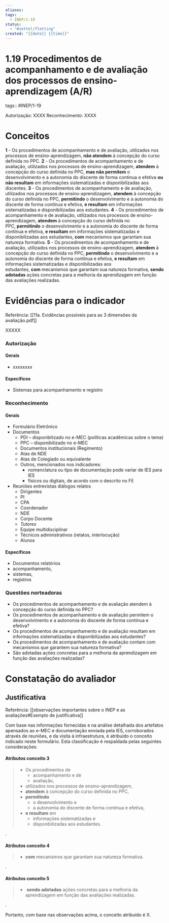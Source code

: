 ```yaml
---
aliases: 
tags:
  - INEP/1-19
status:
  - "#zettel/fletting"
created: "{{date}} {{time}}"
---
```

# 1.19 Procedimentos de acompanhamento e de avaliação dos processos de ensino-aprendizagem (A/R)

tags:: #INEP/1-19

Autorização: XXXX
Reconhecimento: XXXX

# Conceitos

**1** - Os procedimentos de acompanhamento e de avaliação, utilizados nos processos de ensino-aprendizagem, **não atendem** à concepção do curso definida no PPC.
**2** - Os procedimentos de acompanhamento e de avaliação, utilizados nos processos de ensino-aprendizagem, **atendem** à concepção do curso definida no PPC, **mas não permitem** o desenvolvimento e a autonomia do discente de forma contínua e efetiva **ou não resultam** em informações sistematizadas e disponibilizadas aos discentes.
**3** - Os procedimentos de acompanhamento e de avaliação, utilizados nos processos de ensino-aprendizagem, **atendem** à concepção do curso definida no PPC, **permitindo** o desenvolvimento e a autonomia do discente de forma contínua e efetiva, **e resultam** em informações sistematizadas e disponibilizadas aos estudantes.
**4** - Os procedimentos de acompanhamento e de avaliação, utilizados nos processos de ensino-aprendizagem, **atendem** à concepção do curso definida no PPC, **permitindo** o desenvolvimento e a autonomia do discente de forma contínua e efetiva, **e resultam** em informações sistematizadas e disponibilizadas aos estudantes, **com** mecanismos que garantam sua natureza formativa.
**5** - Os procedimentos de acompanhamento e de avaliação, utilizados nos processos de ensino-aprendizagem, **atendem** à concepção do curso definida no PPC, **permitindo** o desenvolvimento e a autonomia do discente de forma contínua e efetiva, **e resultam** em informações sistematizadas e disponibilizadas aos estudantes, **com** mecanismos que garantam sua natureza formativa, **sendo adotadas** ações concretas para a melhoria da aprendizagem em função das avaliações realizadas.

# Evidências para o indicador

Referência: [[11a. Evidências possíveis para as 3 dimensões da avaliação.pdf]]

XXXXX

### Autorização

#### Gerais

- xxxxxxxx

#### Específicos

- Sistemas para acompanhamento e registro

### Reconhecimento

#### Gerais

- Formulário Eletrônico
- Documentos
 	- PDI – disponibilizado no e-MEC (políticas acadêmicas sobre o tema)
 	- PPC – disponibilizado no e-MEC
 	- Documentos institucionais (Regimento)
 	- Atas de NDE
 	- Atas de Colegiado ou equivalente
 	- Outros, mencionados nos indicadores:
  		- nomenclatura ou tipo de documentação pode variar de IES para IES
  		- físicos ou digitais, de acordo com o descrito no FE
- Reuniões entrevistas diálogos relatos
 	- Dirigentes
 	- PI
 	- CPA
 	- Coordenador
 	- NDE
 	- Corpo Docente
 	- _Tutores_
 	- Equipe multidisciplinar
 	- Técnicos administrativos (relatos, interlocução)
 	- Alunos

#### Específicos

- Documentos relatórios
- acompanhamento,
- sistemas,
- registros

### Questões norteadoras

- Os procedimentos de acompanhamento e de avaliação atendem à concepção do curso definida no PPC?
- Os procedimentos de acompanhamento e de avaliação permitem o desenvolvimento e a autonomia do discente de forma contínua e efetiva?
- Os procedimentos de acompanhamento e de avaliação resultam em informações sistematizadas e disponibilizadas aos estudantes?
- Os procedimentos de acompanhamento e de avaliação contam com mecanismos que garantem sua natureza formativa?
- São adotadas ações concretas para a melhoria da aprendizagem em função das avaliações realizadas?

# Constatação do avaliador

## Justificativa

Referência: [[observações importantes sobre o INEP e as avaliações#Exemplo de justificativa]]

Com base nas informações fornecidas e na análise detalhada dos artefatos apensados ao e-MEC e documentação enviada pela IES, corroborados através de reuniões, e da visita à infraestrutura, é atribuído o conceito indicado neste formulário. Esta classificação é respaldada pelas seguintes considerações:

#### Atributos conceito 3

> - Os procedimentos de
>  	- acompanhamento e de
>  	- avaliação,
> - utilizados nos processos de ensino-aprendizagem,
> - **atendem** à concepção do curso definida no PPC,
> - **permitindo**
>  	- o desenvolvimento e
>  	- a autonomia do discente de forma contínua e efetiva,
> - **e resultam** em
>  	- informações sistematizadas e
>  	- disponibilizadas aos estudantes.

.

#### Atributos conceito 4

> - **com** mecanismos que garantam sua natureza formativa.

.

#### Atributos conceito 5

> -  **sendo adotadas** ações concretas para a melhoria da aprendizagem em função das avaliações realizadas.

.

Portanto, com base nas observações acima, o conceito atribuído é X.
